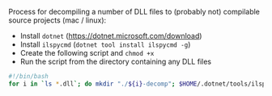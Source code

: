 
Process for decompiling a number of DLL files to (probably not) compilable source projects (mac / linux):

- Install `dotnet` (https://dotnet.microsoft.com/download)
- Install `ilspycmd` (`dotnet tool install ilspycmd -g`)
- Create the following script and `chmod +x`
- Run the script from the directory containing any DLL files

```bash
#!/bin/bash
for i in `ls *.dll`; do mkdir "./${i}-decomp"; $HOME/.dotnet/tools/ilspycmd -p -o "./${i}-decomp" $i ; done
```

